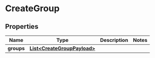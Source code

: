 

# CreateGroup


## Properties

| Name | Type | Description | Notes |
|------------ | ------------- | ------------- | -------------|
|**groups** | [**List&lt;CreateGroupPayload&gt;**](CreateGroupPayload.md) |  |  |



